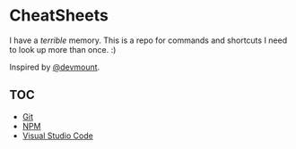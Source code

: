 # CheatSheets

I have a _terrible_ memory. This is a repo for commands and shortcuts I need to look up more than once. :)

Inspired by [@devmount](https://github.com/devmount/).

## TOC

- [Git](./git.md)
- [NPM](./npm.md)
- [Visual Studio Code](./vscode.md)

